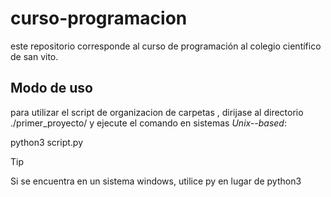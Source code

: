 # curso-programacion
este repositorio corresponde al curso de programación al colegio científico de san vito.
## Modo de uso
para utilizar el script de organizacion de carpetas , dirijase al directorio ./primer_proyecto/ y ejecute el comando en sistemas _Unix--based_:




python3 script.py

>[!TIP]
> Si se encuentra en un sistema windows, utilice py en lugar de python3

